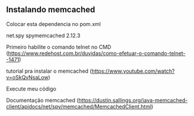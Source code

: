 ## Instalando memcached

Colocar esta dependencia no pom.xml 
<!-- Memcached -->
<dependency>
	<groupId>net.spy</groupId>
	<artifactId>spymemcached</artifactId>
	<version>2.12.3</version>
</dependency>

Primeiro habilite o comando telnet no CMD (https://www.redehost.com.br/duvidas/como-efetuar-o-comando-telnet--1471)

tutorial pra instalar o memcached (https://www.youtube.com/watch?v=oSkQvNsaLow)

Execute meu código


Documentação memcached (https://dustin.sallings.org/java-memcached-client/apidocs/net/spy/memcached/MemcachedClient.html)
